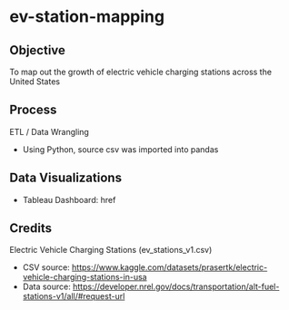 # ev-station-mapping

## Objective
To map out the growth of electric vehicle charging stations across the United States

## Process
ETL / Data Wrangling
 * Using Python, source csv was imported into pandas

## Data Visualizations
 * Tableau Dashboard: href

## Credits
Electric Vehicle Charging Stations (ev_stations_v1.csv)
 * CSV source: https://www.kaggle.com/datasets/prasertk/electric-vehicle-charging-stations-in-usa
 * Data source: https://developer.nrel.gov/docs/transportation/alt-fuel-stations-v1/all/#request-url